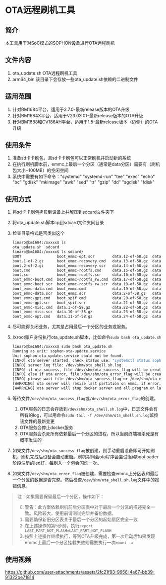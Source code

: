# OTA远程刷机工具

## 简介

本工具用于对SoC模式的SOPHON设备进行OTA远程刷机

## 文件内容

1. ota_update.sh OTA远程刷机工具
2. arm64_bin 该目录下会存放一些ota_update.sh依赖的二进制文件

## 适用范围

1. 针对BM1684平台，适用于2.7.0-最新release版本的OTA升级
2. 针对BM1684X平台，适用于V23.03.01-最新release版本的OTA升级
3. 针对BM1688和CV186AH平台，适用于1.5-最新release版本（边侧）的OTA升级

## 使用条件

1. 准备sd卡卡刷包，且sd卡卡刷包可以正常刷机并启动新的系统
2. 在执行刷机脚本前，emmc上最后一个分区（通常是data分区）需要有（刷机包大小+100MB）的空闲空间
3. 系统中需要有如下命令："systemd" "systemd-run" "tee" "exec" "echo" "bc" "gdisk" "mkimage" "awk" "sed" "tr" "gzip" "dd" "sgdisk" "fdisk"

## 使用方式

1. 将sd卡卡刷包拷贝到设备上并解压到sdcard文件夹下
2. 将ota_update.sh脚本cp到sdcard文件夹同目录
3. 检查目录格式是否类似这个

    ```bash
    linaro@bm1684:/xxxxx$ ls
    ota_update.sh  sdcard
    linaro@bm1684:/xxxxx$ ls sdcard/
    BOOT                boot_emmc-opt.scr        data.12-of-58.gz  data.25-of-58.gz  data.38-of-58.gz  data.50-of-58.gz  gpt.gz              rootfs.12-of-32.gz  rootfs.25-of-32.gz  rootfs.9-of-32.gz
    boot.1-of-2.gz      boot_emmc-recovery.cmd   data.13-of-58.gz  data.26-of-58.gz  data.39-of-58.gz  data.51-of-58.gz  md5.txt             rootfs.13-of-32.gz  rootfs.26-of-32.gz  rootfs_rw.1-of-2.gz
    boot.2-of-2.gz      boot_emmc-recovery.scr   data.14-of-58.gz  data.27-of-58.gz  data.4-of-58.gz   data.52-of-58.gz  misc.1-of-1.gz      rootfs.14-of-32.gz  rootfs.27-of-32.gz  rootfs_rw.2-of-2.gz
    boot.cmd            boot_emmc-rootfs.cmd     data.15-of-58.gz  data.28-of-58.gz  data.40-of-58.gz  data.53-of-58.gz  opt.1-of-5.gz       rootfs.15-of-32.gz  rootfs.28-of-32.gz  spi_flash.bin
    boot.scr            boot_emmc-rootfs.scr     data.16-of-58.gz  data.29-of-58.gz  data.41-of-58.gz  data.54-of-58.gz  opt.2-of-5.gz       rootfs.16-of-32.gz  rootfs.29-of-32.gz  spi_flash_bm1684.bin
    boot_emmc-boot.cmd  boot_emmc-rootfs_rw.cmd  data.17-of-58.gz  data.3-of-58.gz   data.42-of-58.gz  data.55-of-58.gz  opt.3-of-5.gz       rootfs.17-of-32.gz  rootfs.3-of-32.gz   spi_flash_bm1684x.bin
    boot_emmc-boot.scr  boot_emmc-rootfs_rw.scr  data.18-of-58.gz  data.30-of-58.gz  data.43-of-58.gz  data.56-of-58.gz  opt.4-of-5.gz       rootfs.18-of-32.gz  rootfs.30-of-32.gz
    boot_emmc-data.cmd  boot_emmc.cmd            data.19-of-58.gz  data.31-of-58.gz  data.44-of-58.gz  data.57-of-58.gz  opt.5-of-5.gz       rootfs.19-of-32.gz  rootfs.31-of-32.gz
    boot_emmc-data.scr  boot_emmc.scr            data.2-of-58.gz   data.32-of-58.gz  data.45-of-58.gz  data.58-of-58.gz  partition32G.xml    rootfs.2-of-32.gz   rootfs.32-of-32.gz
    boot_emmc-gpt.cmd   boot_spif.cmd            data.20-of-58.gz  data.33-of-58.gz  data.46-of-58.gz  data.6-of-58.gz   recovery.1-of-2.gz  rootfs.20-of-32.gz  rootfs.4-of-32.gz
    boot_emmc-gpt.scr   boot_spif.scr            data.21-of-58.gz  data.34-of-58.gz  data.47-of-58.gz  data.7-of-58.gz   recovery.2-of-2.gz  rootfs.21-of-32.gz  rootfs.5-of-32.gz
    boot_emmc-misc.cmd  data.1-of-58.gz          data.22-of-58.gz  data.35-of-58.gz  data.48-of-58.gz  data.8-of-58.gz   rootfs.1-of-32.gz   rootfs.22-of-32.gz  rootfs.6-of-32.gz
    boot_emmc-misc.scr  data.10-of-58.gz         data.23-of-58.gz  data.36-of-58.gz  data.49-of-58.gz  data.9-of-58.gz   rootfs.10-of-32.gz  rootfs.23-of-32.gz  rootfs.7-of-32.gz
    boot_emmc-opt.cmd   data.11-of-58.gz         data.24-of-58.gz  data.37-of-58.gz  data.5-of-58.gz   fip.bin           rootfs.11-of-32.gz  rootfs.24-of-32.gz  rootfs.8-of-32.gz
    ```
4. 尽可能得关闭业务，尤其是占用最后一个分区的业务或服务。
5. 以root账户身份执行ota_update.sh脚本，比如命令`sudo bash ota_update.sh`

    ```bash
    linaro@bm1684:/xxxxx$ sudo bash ota_update.sh 
    Running as unit: sophon-ota-update.service
    Unit sophon-ota-update.service could not be found.
    [INFO] ota server started, check status use: "systemctl status sophon-ota-update.service --no-page -l"
    [INFO] server log file: /dev/shm/ota_shell.sh.log
    [INFO] if ota success, file /dev/shm/ota_success_flag will be created
    [INFO] else if ota error, file /dev/shm/ota_error_flag will be created
    [INFO] please wait file /dev/shm/ota_success_flag or /dev/shm/ota_error_flag
    [WARRNING] ota server will resize last partition on emmc, if error, please check emmc partitions
    [WARRNING] ota server will stop docker server and all program on last partition
    ```
6. 等待文件`/dev/shm/ota_success_flag`或`/dev/shm/ota_error_flag`的创建。

    1. OTA服务的日志会存放到`/dev/shm/ota_shell.sh.log`中，日志文件会有所有的log，可以用命令`sudo tail -f /dev/shm/ota_shell.sh.log`监控该文件的最新变更
    2. OTA服务会停止docker服务
    3. OTA服务会杀死所有依赖最后一个分区的进程，所以当前终端被杀死是有概率发生的
7. 如果文件`/dev/shm/ota_success_flag`被创建，则手动重启设备即可开始刷机，刷机完成后设备会自动重启。刷机期间会ota程序会尝试驱动bootloader阶段注册的led灯，每刷入一个包会闪烁一次。
8. 如果文件`/dev/shm/ota_error_flag`被创建，需要检查emmc上分区表和最后一个分区的数据是否完整。然后检查`/dev/shm/ota_shell.sh.log`文件中的报错信息。

> 注：如果需要保留最后一个分区，操作如下：
>
> 0. 警告：此方案依赖刷机前后分区表中对于最后一个分区的描述完全一致。风险较大，使用前请测试完毕并备份数据。
> 1. 需要确保新旧分区表关于最后一个分区的起始扇区完全一致
> 2. 在上述操作的第5步前，执行`export LAST_PART_NOT_FLASH=LAST_PART_NOT_FLASH`
> 3. 按照上述操作继续执行，等到OTA升级完成，第一次启动后如果发现emmc上最后一个分区挂载失败则需要执行一次`mount -a`

## 使用视频



https://github.com/user-attachments/assets/2fc21f93-9656-4a67-bb39-91322be71814

